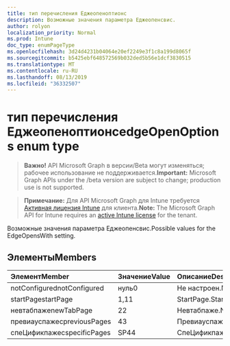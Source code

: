 ```yaml
---
title: тип перечисления Еджеопеноптионс
description: Возможные значения параметра Еджеопенсвис.
author: rolyon
localization_priority: Normal
ms.prod: Intune
doc_type: enumPageType
ms.openlocfilehash: 3d24d4231b04064e20ef2249e3f1c8a199d8065f
ms.sourcegitcommit: b5425ebf648572569b032ded5b56e1dcf3830515
ms.translationtype: MT
ms.contentlocale: ru-RU
ms.lasthandoff: 08/13/2019
ms.locfileid: "36332507"
---
```

# <a name="edgeopenoptions-enum-type"></a><span data-ttu-id="7be18-103">тип перечисления Еджеопеноптионс</span><span class="sxs-lookup"><span data-stu-id="7be18-103">edgeOpenOptions enum type</span></span>

> <span data-ttu-id="7be18-104">**Важно!** API Microsoft Graph в версии/Beta могут изменяться; рабочее использование не поддерживается.</span><span class="sxs-lookup"><span data-stu-id="7be18-104">**Important:** Microsoft Graph APIs under the /beta version are subject to change; production use is not supported.</span></span>

> <span data-ttu-id="7be18-105">**Примечание:** Для API Microsoft Graph для Intune требуется [Активная лицензия Intune](https://go.microsoft.com/fwlink/?linkid=839381) для клиента.</span><span class="sxs-lookup"><span data-stu-id="7be18-105">**Note:** The Microsoft Graph API for Intune requires an [active Intune license](https://go.microsoft.com/fwlink/?linkid=839381) for the tenant.</span></span>

<span data-ttu-id="7be18-106">Возможные значения параметра Еджеопенсвис.</span><span class="sxs-lookup"><span data-stu-id="7be18-106">Possible values for the EdgeOpensWith setting.</span></span>

## <a name="members"></a><span data-ttu-id="7be18-107">Элементы</span><span class="sxs-lookup"><span data-stu-id="7be18-107">Members</span></span>
|<span data-ttu-id="7be18-108">Элемент</span><span class="sxs-lookup"><span data-stu-id="7be18-108">Member</span></span>|<span data-ttu-id="7be18-109">Значение</span><span class="sxs-lookup"><span data-stu-id="7be18-109">Value</span></span>|<span data-ttu-id="7be18-110">Описание</span><span class="sxs-lookup"><span data-stu-id="7be18-110">Description</span></span>|
|:---|:---|:---|
|<span data-ttu-id="7be18-111">notConfigured</span><span class="sxs-lookup"><span data-stu-id="7be18-111">notConfigured</span></span>|<span data-ttu-id="7be18-112">нуль</span><span class="sxs-lookup"><span data-stu-id="7be18-112">0</span></span>|<span data-ttu-id="7be18-113">Не настроен.</span><span class="sxs-lookup"><span data-stu-id="7be18-113">Not configured.</span></span>|
|<span data-ttu-id="7be18-114">startPage</span><span class="sxs-lookup"><span data-stu-id="7be18-114">startPage</span></span>|<span data-ttu-id="7be18-115">1,1</span><span class="sxs-lookup"><span data-stu-id="7be18-115">1</span></span>|<span data-ttu-id="7be18-116">StartPage.</span><span class="sxs-lookup"><span data-stu-id="7be18-116">StartPage.</span></span>|
|<span data-ttu-id="7be18-117">невтабпаже</span><span class="sxs-lookup"><span data-stu-id="7be18-117">newTabPage</span></span>|<span data-ttu-id="7be18-118">2</span><span class="sxs-lookup"><span data-stu-id="7be18-118">2</span></span>|<span data-ttu-id="7be18-119">Невтабпаже.</span><span class="sxs-lookup"><span data-stu-id="7be18-119">NewTabPage.</span></span>|
|<span data-ttu-id="7be18-120">превиауспажес</span><span class="sxs-lookup"><span data-stu-id="7be18-120">previousPages</span></span>|<span data-ttu-id="7be18-121">4</span><span class="sxs-lookup"><span data-stu-id="7be18-121">3</span></span>|<span data-ttu-id="7be18-122">Превиауспажес.</span><span class="sxs-lookup"><span data-stu-id="7be18-122">PreviousPages.</span></span>|
|<span data-ttu-id="7be18-123">спеЦификпажес</span><span class="sxs-lookup"><span data-stu-id="7be18-123">specificPages</span></span>|<span data-ttu-id="7be18-124">SP4</span><span class="sxs-lookup"><span data-stu-id="7be18-124">4</span></span>|<span data-ttu-id="7be18-125">СпеЦификпажес.</span><span class="sxs-lookup"><span data-stu-id="7be18-125">SpecificPages.</span></span>|



